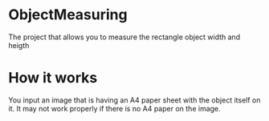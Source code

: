 # ObjectMeasuring
The project that allows you to measure the rectangle object width and heigth 

# How it works
You input an image that is having an A4 paper sheet with the object itself on it.
It may not work properly if there is no A4 paper on the image. 
